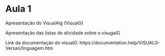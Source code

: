 # Aula 1

<p>Apresentação do VisualAlg (VisualG)</p>
<p>Apresentação das listas de atividade sobre o visugalG</p>
<p>Link da documentação do visualG: https://documentation.help/VISUALG-Versao/linguagem.htm</p>